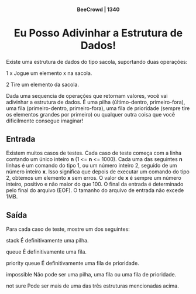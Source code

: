 #### <center>BeeCrowd | 1340</center> ####

# <center>Eu Posso Adivinhar a Estrutura de Dados!</center> #

Existe uma estrutura de dados do tipo sacola, suportando duas operações:

1 x
Jogue um elemento x na sacola.

2
Tire um elemento da sacola.

Dada uma sequencia de operações que retornam valores, você vai adivinhar a estrutura de dados. É uma pilha (último-dentro, primeiro-fora), uma fila (primeiro-dentro, primeiro-fora), uma fila de prioridade (sempre tire os elementos grandes por primeiro) ou qualquer outra coisa que você dificilmente consegue imaginar!

## Entrada
Existem muitos casos de testes. Cada caso de teste começa com a linha contando um único inteiro **n** (1 <= **n** <= 1000). Cada uma das seguintes **n** linhas é um comando do tipo 1, ou um número inteiro 2, seguido de um número inteiro **x**. Isso significa que depois de executar um comando do tipo 2, obtemos um elemento **x** sem erros. O valor de **x** é sempre um número inteiro, positivo e não maior do que 100. O final da entrada é determinado pelo final do arquivo (EOF). O tamanho do arquivo de entrada não excede 1MB.

## Saída
Para cada caso de teste, mostre um dos seguintes:

stack
É definitivamente uma pilha.

queue
É definitivamente uma fila.

priority queue
É definitivamente uma fila de prioridade.

impossible
Não pode ser uma pilha, uma fila ou uma fila de prioridade.

not sure
Pode ser mais de uma das três estruturas mencionadas acima.
